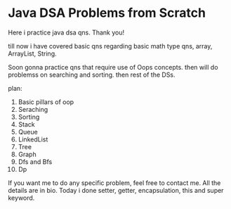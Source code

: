 # Java DSA Problems from Scratch

Here i practice java dsa qns.
Thank you!

till now i have covered basic qns regarding basic math type qns, array, ArrayList, String.

Soon gonna practice qns that require use of Oops concepts.
then will do problemss on searching and sorting.
then rest of the DSs.

plan:
1. Basic pillars of oop
2. Seraching
3. Sorting
4. Stack
5. Queue
6. LinkedList
7. Tree
8. Graph
9. Dfs and Bfs
10. Dp

If you want me to do any specific problem, feel free to contact me. All the details are in bio.
Today i done setter, getter, encapsulation, this and super keyword.
